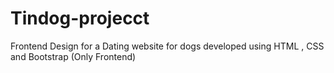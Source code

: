 # Tindog-projecct
Frontend Design for a Dating website for dogs developed using HTML , CSS and Bootstrap (Only Frontend)
